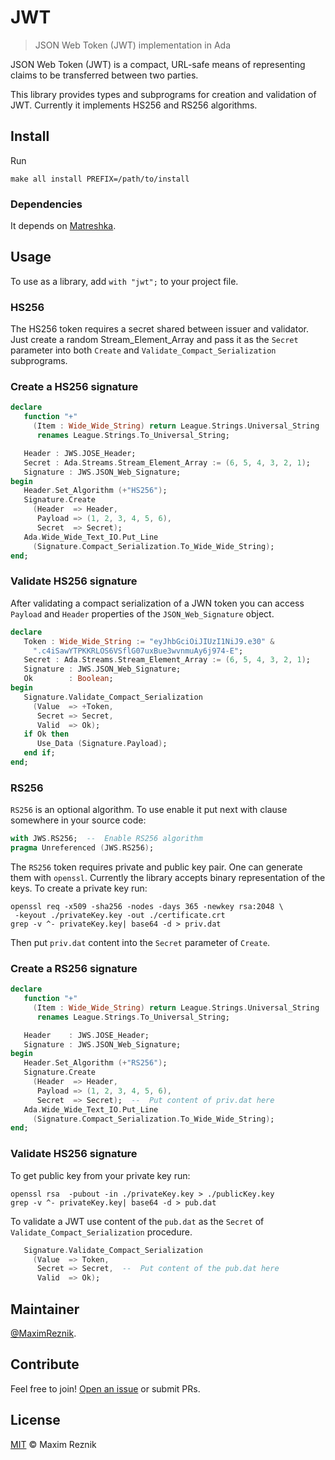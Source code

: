 # JWT

>  JSON Web Token (JWT) implementation in Ada

JSON Web Token (JWT) is a compact, URL-safe means of representing
claims to be transferred between two parties.

This library provides types and subprograms for creation and
validation of JWT. Currently it implements HS256 and RS256
algorithms.

## Install

Run
```
make all install PREFIX=/path/to/install
```

### Dependencies
It depends on [Matreshka](https://forge.ada-ru.org/matreshka).

## Usage

To use as a library, add `with "jwt";` to your project file.

### HS256
The HS256 token requires a secret shared between issuer and validator.
Just create a random Stream_Element_Array and pass it as the `Secret`
parameter into both `Create` and `Validate_Compact_Serialization`
subprograms.

### Create a HS256 signature

```ada
declare
   function "+"
     (Item : Wide_Wide_String) return League.Strings.Universal_String
      renames League.Strings.To_Universal_String;

   Header : JWS.JOSE_Header;
   Secret : Ada.Streams.Stream_Element_Array := (6, 5, 4, 3, 2, 1);
   Signature : JWS.JSON_Web_Signature;
begin
   Header.Set_Algorithm (+"HS256");
   Signature.Create
     (Header  => Header,
      Payload => (1, 2, 3, 4, 5, 6),
      Secret  => Secret);
   Ada.Wide_Wide_Text_IO.Put_Line
     (Signature.Compact_Serialization.To_Wide_Wide_String);
end;
```

### Validate HS256 signature

After validating a compact serialization of a JWN token
you can access `Payload` and `Header` properties of the
`JSON_Web_Signature` object.

```ada
declare
   Token : Wide_Wide_String := "eyJhbGciOiJIUzI1NiJ9.e30" &
     ".c4iSawYTPKKRLOS6VSflG07uxBue3wvnmuAy6j974-E";
   Secret : Ada.Streams.Stream_Element_Array := (6, 5, 4, 3, 2, 1);
   Signature : JWS.JSON_Web_Signature;
   Ok        : Boolean;
begin
   Signature.Validate_Compact_Serialization
     (Value  => +Token,
      Secret => Secret,
      Valid  => Ok);
   if Ok then
      Use_Data (Signature.Payload);
   end if;
end;
```
### RS256

`RS256` is an optional algorithm. To use enable it put next with clause
somewhere in your source code:

```ada
with JWS.RS256;  --  Enable RS256 algorithm
pragma Unreferenced (JWS.RS256);
```

The `RS256` token requires private and public key pair. One can generate
them with `openssl`. Currently the library accepts binary representation
of the keys. To create a private key run:

```
openssl req -x509 -sha256 -nodes -days 365 -newkey rsa:2048 \
 -keyout ./privateKey.key -out ./certificate.crt
grep -v ^- privateKey.key| base64 -d > priv.dat
```

Then put `priv.dat` content into the `Secret` parameter of `Create`.

### Create a RS256 signature

```ada
declare
   function "+"
     (Item : Wide_Wide_String) return League.Strings.Universal_String
      renames League.Strings.To_Universal_String;

   Header    : JWS.JOSE_Header;
   Signature : JWS.JSON_Web_Signature;
begin
   Header.Set_Algorithm (+"RS256");
   Signature.Create
     (Header  => Header,
      Payload => (1, 2, 3, 4, 5, 6),
      Secret  => Secret);  --  Put content of priv.dat here
   Ada.Wide_Wide_Text_IO.Put_Line
     (Signature.Compact_Serialization.To_Wide_Wide_String);
end;
```

### Validate HS256 signature

To get public key from your private key run:
```
openssl rsa  -pubout -in ./privateKey.key > ./publicKey.key
grep -v ^- privateKey.key| base64 -d > pub.dat
```

To validate a JWT use content of the `pub.dat` as the `Secret`
of `Validate_Compact_Serialization` procedure.

```ada
   Signature.Validate_Compact_Serialization
     (Value  => Token,
      Secret => Secret,  --  Put content of the pub.dat here
      Valid  => Ok);
```

## Maintainer

[@MaximReznik](https://github.com/reznikmm).

## Contribute

Feel free to join!
[Open an issue](https://github.com/reznikmm/jwt/issues/new) or submit PRs.

## License

[MIT](LICENSE) © Maxim Reznik
